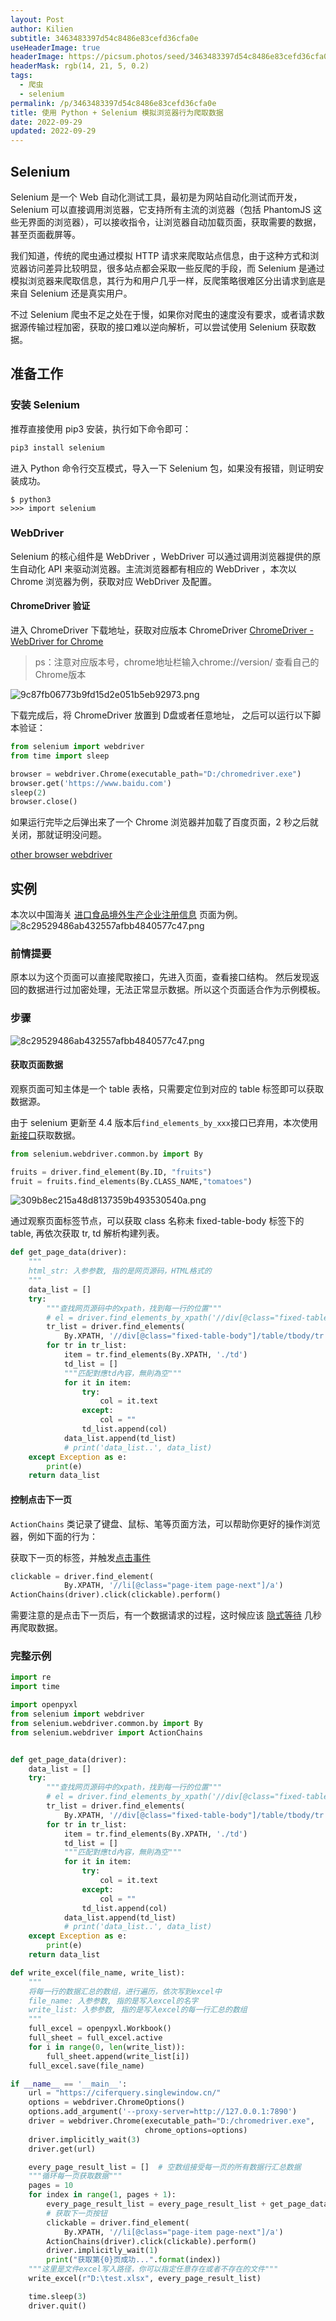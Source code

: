```yaml
---
layout: Post
author: Kilien
subtitle: 3463483397d54c8486e83cefd36cfa0e
useHeaderImage: true
headerImage: https://picsum.photos/seed/3463483397d54c8486e83cefd36cfa0e/1920/1080
headerMask: rgb(14, 21, 5, 0.2)
tags:
  - 爬虫
  - selenium
permalink: /p/3463483397d54c8486e83cefd36cfa0e
title: 使用 Python + Selenium 模拟浏览器行为爬取数据
date: 2022-09-29
updated: 2022-09-29
---
```


## Selenium

Selenium 是一个 Web 自动化测试工具，最初是为网站自动化测试而开发，Selenium 可以直接调用浏览器，它支持所有主流的浏览器（包括 PhantomJS 这些无界面的浏览器），可以接收指令，让浏览器自动加载页面，获取需要的数据，甚至页面截屏等。

我们知道，传统的爬虫通过模拟 HTTP 请求来爬取站点信息，由于这种方式和浏览器访问差异比较明显，很多站点都会采取一些反爬的手段，而 Selenium 是通过模拟浏览器来爬取信息，其行为和用户几乎一样，反爬策略很难区分出请求到底是来自 Selenium 还是真实用户。

不过 Selenium 爬虫不足之处在于慢，如果你对爬虫的速度没有要求，或者请求数据源传输过程加密，获取的接口难以逆向解析，可以尝试使用 Selenium 获取数据。

## 准备工作

### 安装 Selenium

推荐直接使用 pip3 安装，执行如下命令即可：

```python
pip3 install selenium
```

进入 Python 命令行交互模式，导入一下 Selenium 包，如果没有报错，则证明安装成功。

    $ python3
    >>> import selenium

### WebDriver

Selenium 的核心组件是 WebDriver ，WebDriver 可以通过调用浏览器提供的原生自动化 API 来驱动浏览器。主流浏览器都有相应的 WebDriver ，本次以 Chrome 浏览器为例，获取对应 WebDriver 及配置。

#### ChromeDriver 验证

进入 ChromeDriver 下载地址，获取对应版本 ChromeDriver
[ChromeDriver - WebDriver for Chrome](https://sites.google.com/chromium.org/driver/downloads)

> ps：注意对应版本号，chrome地址栏输入chrome://version/ 查看自己的Chrome版本

![9c87fb06773b9fd15d2e051b5eb92973.png](../resources/ad2d06eab957495bb156bf32ab6b1962.png)

下载完成后，将 ChromeDriver 放置到 D盘或者任意地址，
之后可以运行以下脚本验证：

```python
from selenium import webdriver
from time import sleep

browser = webdriver.Chrome(executable_path="D:/chromedriver.exe")
browser.get('https://www.baidu.com')
sleep(2)
browser.close()
```

如果运行完毕之后弹出来了一个 Chrome 浏览器并加载了百度页面，2 秒之后就关闭，那就证明没问题。

[other browser webdriver](https://www.selenium.dev/documentation/webdriver/getting_started/install_drivers/)

## 实例

本次以中国海关 [进口食品境外生产企业注册信息](https://ciferquery.singlewindow.cn/) 页面为例。
![8c29529486ab432557afbb4840577c47.png](../resources/b26ad54036e4433aaa2a593d4defaa0a.png)

### 前情提要

原本以为这个页面可以直接爬取接口，先进入页面，查看接口结构。
然后发现返回的数据进行过加密处理，无法正常显示数据。所以这个页面适合作为示例模板。

### 步骤

![8c29529486ab432557afbb4840577c47.png](../resources/b26ad54036e4433aaa2a593d4defaa0a.png)

#### 获取页面数据

观察页面可知主体是一个 table 表格，只需要定位到对应的 table 标签即可以获取数据源。

由于 selenium 更新至 4.4 版本后`find_elements_by_xxx`接口已弃用，本次使用[新接口](https://www.selenium.dev/documentation/webdriver/elements/finders/)获取数据。

```python
from selenium.webdriver.common.by import By

fruits = driver.find_element(By.ID, "fruits")
fruit = fruits.find_elements(By.CLASS_NAME,"tomatoes")
```

![309b8ec215a48d8137359b493530540a.png](../resources/2f92146e10794bba9def6195010e25f8.png)

通过观察页面标签节点，可以获取 class 名称未 fixed-table-body 标签下的 table, 再依次获取 tr, td 解析构建列表。

```python
def get_page_data(driver):
    """
    html_str: 入参参数, 指的是网页源码，HTML格式的
    """
    data_list = []
    try:
        """查找网页源码中的xpath，找到每一行的位置"""
        # el = driver.find_elements_by_xpath('//div[@class="fixed-table-container"]//div[@class="fixed-table-body"]/table/tbody') api已棄用
        tr_list = driver.find_elements(
            By.XPATH, '//div[@class="fixed-table-body"]/table/tbody/tr')
        for tr in tr_list:
            item = tr.find_elements(By.XPATH, './td')
            td_list = []
            """匹配對應td內容，無則為空"""
            for it in item:
                try:
                    col = it.text
                except:
                    col = ""
                td_list.append(col)
            data_list.append(td_list)
            # print('data_list..', data_list)
    except Exception as e:
        print(e)
    return data_list

```

#### 控制点击下一页

`ActionChains`  类记录了键盘、鼠标、笔等页面方法，可以帮助你更好的操作浏览器，例如下面的行为：

获取下一页的标签，并触发[点击事件](https://www.selenium.dev/documentation/webdriver/actions_api/mouse/)

```python
clickable = driver.find_element(
            By.XPATH, '//li[@class="page-item page-next"]/a')
ActionChains(driver).click(clickable).perform()
```

需要注意的是点击下一页后，有一个数据请求的过程，这时候应该 [隐式等待](https://www.selenium.dev/documentation/webdriver/waits/) 几秒再爬取数据。

### 完整示例

```python
import re
import time

import openpyxl
from selenium import webdriver
from selenium.webdriver.common.by import By
from selenium.webdriver import ActionChains


def get_page_data(driver):
    data_list = []
    try:
        """查找网页源码中的xpath，找到每一行的位置"""
        # el = driver.find_elements_by_xpath('//div[@class="fixed-table-container"]//div[@class="fixed-table-body"]/table/tbody') api已棄用
        tr_list = driver.find_elements(
            By.XPATH, '//div[@class="fixed-table-body"]/table/tbody/tr')
        for tr in tr_list:
            item = tr.find_elements(By.XPATH, './td')
            td_list = []
            """匹配對應td內容，無則為空"""
            for it in item:
                try:
                    col = it.text
                except:
                    col = ""
                td_list.append(col)
            data_list.append(td_list)
            # print('data_list..', data_list)
    except Exception as e:
        print(e)
    return data_list

def write_excel(file_name, write_list):
    """
    将每一行的数据汇总的数组，进行遍历，依次写到excel中
    file_name: 入参参数, 指的是写入excel的名字
    write_list: 入参参数, 指的是写入excel的每一行汇总的数组
    """
    full_excel = openpyxl.Workbook()
    full_sheet = full_excel.active
    for i in range(0, len(write_list)):
        full_sheet.append(write_list[i])
    full_excel.save(file_name)

if __name__ == '__main__':
    url = "https://ciferquery.singlewindow.cn/"
    options = webdriver.ChromeOptions()
    options.add_argument('--proxy-server=http://127.0.0.1:7890')
    driver = webdriver.Chrome(executable_path="D:/chromedriver.exe",
                              chrome_options=options)
    driver.implicitly_wait(3)
    driver.get(url)

    every_page_result_list = []  # 空数组接受每一页的所有数据行汇总数据
    """循环每一页获取数据"""
    pages = 10
    for index in range(1, pages + 1):
        every_page_result_list = every_page_result_list + get_page_data(driver)
		# 获取下一页按钮 						
        clickable = driver.find_element(
            By.XPATH, '//li[@class="page-item page-next"]/a')
        ActionChains(driver).click(clickable).perform()
        driver.implicitly_wait(1)
        print("获取第{0}页成功...".format(index))
    """这里是文件excel写入路径，你可以指定任意存在或者不存在的文件"""
    write_excel(r"D:\test.xlsx", every_page_result_list)

    time.sleep(3)
    driver.quit()
```
